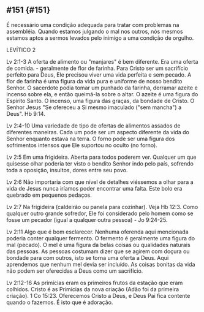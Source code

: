 ## #151 {#151}

É necessário uma condição adequada para tratar com problemas na assembléia. Quando estamos julgando o mal nos outros, nós mesmos estamos aptos a sermos levados pelo inimigo a uma condição de orgulho.

LEVÍTICO 2

Lv 2:1-3 A oferta de alimento ou &quot;manjares&quot; é bem diferente. Era uma oferta de comida. - geralmente de flor de farinha. Para Cristo ser um sacrifício perfeito para Deus, Ele precisou viver uma vida perfeita e sem pecado. A flor de farinha é uma figura da vida pura e uniforme de nosso bendito Senhor. O sacerdote podia tomar um punhado da farinha, derramar azeite e incenso sobre ela, e então queimá-la sobre o altar. O azeite é uma figura do Espírito Santo. O incenso, uma figura das graças, da bondade de Cristo. O Senhor Jesus &quot;Se ofereceu a Si mesmo imaculado (&quot;sem mancha&quot;) a Deus&quot;. Hb 9:14.

Lv 2:4-10 Uma variedade de tipo de ofertas de alimentos assados de diferentes maneiras. Cada um pode ser um aspecto diferente da vida do Senhor enquanto estava na terra. O forno pode ser uma figura dos sofrimentos intensos que Ele suportou no oculto (no forno).

Lv 2:5 Em uma frigideira. Aberta para todos poderem ver. Qualquer um que quisesse olhar poderia ter visto o bendito Senhor indo pelo país, sofrendo toda a oposição, insultos, dores entre seu povo.

Lv 2:6 Não importaria com que nível de detalhes viéssemos a olhar para a vida de Jesus nunca iríamos poder encontrar uma falta. Este bolo era quebrado em pequenos pedaços.

Lv 2:7 Na frigideira (caldeirão ou panela para cozinhar). Veja Hb 12:3\. Como qualquer outro grande sofredor, Ele foi considerado pelo homem como se fosse um pecador (igual a qualquer outra pessoa) - Jo 9:24-25.

Lv 2:11 Algo que é bom esclarecer. Nenhuma oferenda aqui mencionada poderia conter qualquer fermento. O fermento é geralmente uma figura do mal (pecado). O mel é uma figura da belas coisas ou qualidades naturais das pessoas. As pessoas costumam dizer que se agirem com doçura ou bondade para com outros, isto se torna uma oferta a Deus. Aqui aprendemos que nenhum mel devia ser incluído. As coisas bonitas da vida não podem ser oferecidas a Deus como um sacrifício.

Lv 2:12-16 As primícias eram os primeiros frutos da estação que eram colhidos. Cristo é as Primícias da nova criação (Adão foi da primeira criação). 1 Co 15:23\. Oferecemos Cristo a Deus, e Deus Pai fica contente quando o fazemos. É isto que é adoração.